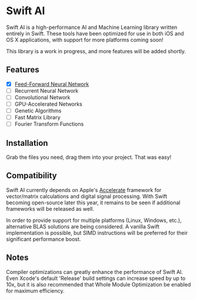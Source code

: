 # Swift AI
Swift AI is a high-performance AI and Machine Learning library written entirely in Swift.
These tools have been optimized for use in both iOS and OS X applications, with support for more platforms coming soon!

This library is a work in progress, and more features will be added shortly.

## Features
- [x] [Feed-Forward Neural Network](https://github.com/collinhundley/Swift-AI/tree/master/Source#multi-layer-feed-forward-neural-network)
- [ ] Recurrent Neural Network
- [ ] Convolutional Network
- [ ] GPU-Accelerated Networks
- [ ] Genetic Algorithms
- [ ] Fast Matrix Library
- [ ] Fourier Transform Functions

## Installation
Grab the files you need, drag them into your project. That was easy!

## Compatibility
Swift AI currently depends on Apple's [Accelerate](https://developer.apple.com/library/mac/documentation/Accelerate/Reference/AccelerateFWRef/) framework for vector/matrix calculations and digital signal processing. With Swift becoming open-source later this year, it remains to be seen if additional frameworks will be released as well.

In order to provide support for multiple platforms (Linux, Windows, etc.), alternative BLAS solutions are being considered. A vanilla Swift implementation is possible, but SIMD instructions will be preferred for their significant performance boost.

## Notes
Compiler optimizations can greatly enhance the performance of Swift AI. Even Xcode's default 'Release' build settings can increase speed by up to 10x, but it is also recommended that Whole Module Optimization be enabled for maximum efficiency.
